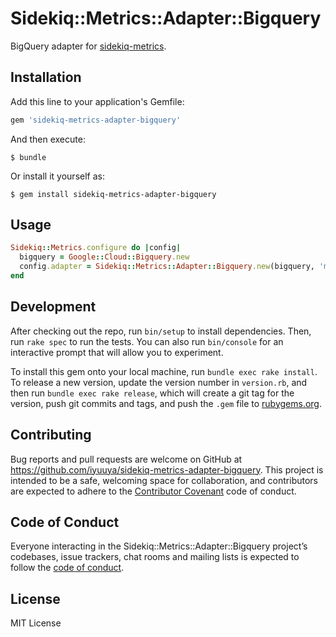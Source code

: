 # Sidekiq::Metrics::Adapter::Bigquery

BigQuery adapter for [sidekiq-metrics](https://github.com/iyuuya/sidekiq-metrics).

## Installation

Add this line to your application's Gemfile:

```ruby
gem 'sidekiq-metrics-adapter-bigquery'
```

And then execute:

    $ bundle

Or install it yourself as:

    $ gem install sidekiq-metrics-adapter-bigquery

## Usage

```ruby
Sidekiq::Metrics.configure do |config|
  bigquery = Google::Cloud::Bigquery.new
  config.adapter = Sidekiq::Metrics::Adapter::Bigquery.new(bigquery, 'my_dataset', 'my_table')
end
```

## Development

After checking out the repo, run `bin/setup` to install dependencies. Then, run `rake spec` to run the tests. You can also run `bin/console` for an interactive prompt that will allow you to experiment.

To install this gem onto your local machine, run `bundle exec rake install`. To release a new version, update the version number in `version.rb`, and then run `bundle exec rake release`, which will create a git tag for the version, push git commits and tags, and push the `.gem` file to [rubygems.org](https://rubygems.org).

## Contributing

Bug reports and pull requests are welcome on GitHub at https://github.com/iyuuya/sidekiq-metrics-adapter-bigquery. This project is intended to be a safe, welcoming space for collaboration, and contributors are expected to adhere to the [Contributor Covenant](http://contributor-covenant.org) code of conduct.

## Code of Conduct

Everyone interacting in the Sidekiq::Metrics::Adapter::Bigquery project’s codebases, issue trackers, chat rooms and mailing lists is expected to follow the [code of conduct](https://github.com/iyuuya/sidekiq-metrics-adapter-bigquery/blob/master/CODE_OF_CONDUCT.md).

## License

MIT License
